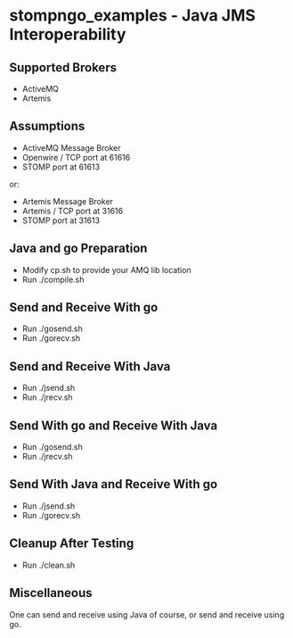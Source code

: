 # stompngo_examples - Java JMS Interoperability #

## Supported Brokers ##

* ActiveMQ
* Artemis

## Assumptions ##

* ActiveMQ Message Broker
* Openwire / TCP port at 61616
* STOMP port at 61613

or:

* Artemis Message Broker
* Artemis / TCP port at 31616
* STOMP port at 31613

## Java and go Preparation ##

* Modify cp.sh to provide your AMQ lib location
* Run ./compile.sh

## Send and Receive With go ##

* Run ./gosend.sh
* Run ./gorecv.sh

## Send and Receive With Java ##

* Run ./jsend.sh
* Run ./jrecv.sh

## Send With go and Receive With Java ##

* Run ./gosend.sh
* Run ./jrecv.sh

## Send With Java and Receive With go ##

* Run ./jsend.sh
* Run ./gorecv.sh

## Cleanup After Testing ##

* Run ./clean.sh

## Miscellaneous ##

One can send and receive using Java of course, or send and receive using go.

